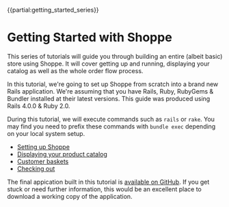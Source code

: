 {{partial:getting_started_series}}

# Getting Started with Shoppe

This series of tutorials will guide you through building an entire (albeit basic) store
using Shoppe. It will cover getting up and running, displaying your catalog as well as
the whole order flow process.

In this tutorial, we're going to set up Shoppe from scratch into a brand new 
Rails application. We're assuming that you have Rails, Ruby, RubyGems & Bundler
installed at their latest versions. This guide was produced using Rails 4.0.0 & Ruby 2.0.

During this tutorial, we will execute commands such as `rails` or `rake`. You may find
you need to prefix these commands with `bundle exec` depending on your local system
setup.

* [Setting up Shoppe](setting-up)
* [Displaying your product catalog](products)
* [Customer baskets](baskets)
* [Checking out](checking-out)

The final appication built in this tutorial is [available on GitHub](https://github.com/tryshoppe/getting-started-tutorial).
If you get stuck or need further information, this would be an excellent place to
download a working copy of the application.
